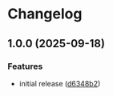 # Changelog

## 1.0.0 (2025-09-18)


### Features

* initial release ([d6348b2](https://github.com/Jmainguy/bizbuy/commit/d6348b200728bff2f1436cb9f87a652974ccc115))

